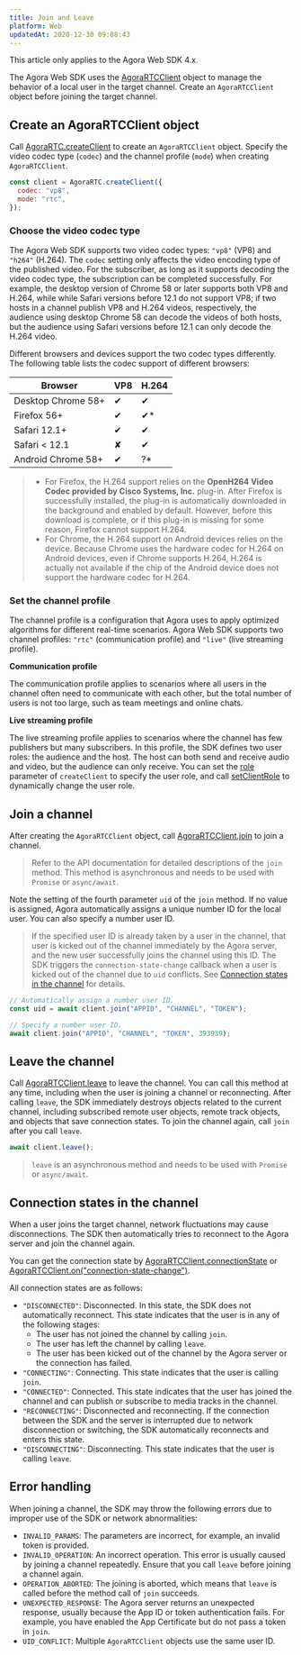 ```yaml
---
title: Join and Leave
platform: Web
updatedAt: 2020-12-30 09:08:43
---
```

<div class="alert note">This article only applies to the Agora Web SDK 4.x. </div>

The Agora Web SDK uses the [AgoraRTCClient](./API%20Reference/web/v4.2.0/interfaces/iagorartcclient.html) object to manage the behavior of a local user in the target channel. Create an `AgoraRTCClient` object before joining the target channel.

## Create an AgoraRTCClient object

Call [AgoraRTC.createClient](./API%20Reference/web/v4.2.0/interfaces/iagorartc.html#createclient) to create an `AgoraRTCClient` object. Specify the video codec type (`codec`) and the channel profile (`mode`) when creating `AgoraRTCClient`.

```js
const client = AgoraRTC.createClient({
  codec: "vp8",
  mode: "rtc",
});
```

### Choose the video codec type

The Agora Web SDK supports two video codec types: `"vp8"` (VP8) and `"h264"` (H.264). The `codec` setting only affects the video encoding type of the published video. For the subscriber, as long as it supports decoding the video codec type, the subscription can be completed successfully. For example, the desktop version of Chrome 58 or later supports both VP8 and H.264, while while Safari versions before 12.1 do not support VP8; if two hosts in a channel publish VP8 and H.264 videos, respectively, the audience using desktop Chrome 58 can decode the videos of both hosts, but the audience using Safari versions before 12.1 can only decode the H.264 video.

Different browsers and devices support the two codec types differently. The following table lists the codec support of different browsers:

|Browser|VP8|H.264|
|---|---|---|
|Desktop Chrome 58+|✔|✔|
|Firefox 56+|✔|✔*|
|Safari 12.1+|✔|✔|
|Safari < 12.1|✘|✔|
|Android Chrome 58+|✔|?*|

> - For Firefox, the H.264 support relies on the **OpenH264 Video Codec provided by Cisco Systems, Inc.** plug-in. After Firefox is successfully installed, the plug-in is automatically downloaded in the background and enabled by default. However, before this download is complete, or if this plug-in is missing for some reason, Firefox cannot support H.264.
> - For Chrome, the H.264 support on Android devices relies on the device. Because Chrome uses the hardware codec for H.264 on Android devices, even if Chrome supports H.264, H.264 is actually not available if the chip of the Android device does not support the hardware codec for H.264.

### Set the channel profile

The channel profile is a configuration that Agora uses to apply optimized algorithms for different real-time scenarios. Agora Web SDK supports two channel profiles: `"rtc"` (communication profile) and `"live"` (live streaming profile).

**Communication profile**

The communication profile applies to scenarios where all users in the channel often need to communicate with each other, but the total number of users is not too large, such as team meetings and online chats.

**Live streaming profile**

The live streaming profile applies to scenarios where the channel has few publishers but many subscribers. In this profile, the SDK defines two user roles: the audience and the host. The host can both send and receive audio and video, but the audience can only receive. You can set the [role](./API%20Reference/web/v4.2.0/interfaces/clientconfig.html#role) parameter of `createClient` to specify the user role, and call [setClientRole](./API%20Reference/web/v4.2.0/interfaces/iagorartcclient.html#setclientrole) to dynamically change the user role.

## Join a channel

After creating the `AgoraRTCClient` object, call [AgoraRTCClient.join](./API%20Reference/web/v4.2.0/interfaces/iagorartcclient.html#join) to join a channel.

> Refer to the API documentation for detailed descriptions of the `join` method. This method is asynchronous and needs to be used with `Promise` or `async/await`.

Note the setting of the fourth parameter `uid` of the `join` method. If no value is assigned, Agora automatically assigns a unique number ID for the local user. You can also specify a number user ID.

> If the specified user ID is already taken by a user in the channel, that user is kicked out of the channel immediately by the Agora server, and the new user successfully joins the channel using this ID. The SDK triggers the `connection-state-change` callback when a user is kicked out of the channel due to `uid` conflicts. See [Connection states in the channel](#connection) for details.

```js
// Automatically assign a number user ID.
const uid = await client.join("APPID", "CHANNEL", "TOKEN");

// Specify a number user ID.
await client.join("APPID", "CHANNEL", "TOKEN", 393939);
```

## Leave the channel

Call [AgoraRTCClient.leave](./API%20Reference/web/v4.2.0/interfaces/iagorartcclient.html#leave) to leave the channel. You can call this method at any time, including when the user is joining a channel or reconnecting. After calling `leave`, the SDK immediately destroys objects related to the current channel, including subscribed remote user objects, remote track objects, and objects that save connection states. To join the channel again, call `join` after you call `leave`.

```js
await client.leave();
```

> `leave` is an asynchronous method and needs to be used with `Promise` or `async/await`.

## <a name="connection"></a>Connection states in the channel

When a user joins the target channel, network fluctuations may cause disconnections. The SDK then automatically tries to reconnect to the Agora server and join the channel again.

You can get the connection state by [AgoraRTCClient.connectionState](./API%20Reference/web/v4.2.0/interfaces/iagorartcclient.html#connectionstate) or [AgoraRTCClient.on("connection-state-change")](./API%20Reference/web/v4.2.0/interfaces/iagorartcclient.html#event_connection_state_change).

All connection states are as follows:

- `"DISCONNECTED"`: Disconnected. In this state, the SDK does not automatically reconnect. This state indicates that the user is in any of the following stages:
  - The user has not joined the channel by calling `join`.
  - The user has left the channel by calling `leave`.
  - The user has been kicked out of the channel by the Agora server or the connection has failed.
- `"CONNECTING"`: Connecting. This state indicates that the user is calling `join`.
- `"CONNECTED"`: Connected. This state indicates that the user has joined the channel and can publish or subscribe to media tracks in the channel.
- `"RECONNECTING"`: Disconnected and reconnecting. If the connection between the SDK and the server is interrupted due to network disconnection or switching, the SDK automatically reconnects and enters this state.
- `"DISCONNECTING"`: Disconnecting. This state indicates that the user is calling `leave`.

## Error handling

When joining a channel, the SDK may throw the following errors due to improper use of the SDK or network abnormalities:

- `INVALID_PARAMS`: The parameters are incorrect, for example, an invalid token is provided.
- `INVALID_OPERATION`: An incorrect operation. This error is usually caused by joining a channel repeatedly. Ensure that you call `leave` before joining a channel again.
- `OPERATION_ABORTED`: The joining is aborted, which means that `leave` is called before the method call of `join` succeeds.
- `UNEXPECTED_RESPONSE`: The Agora server returns an unexpected response, usually because the App ID or token authentication fails. For example, you have enabled the App Certificate but do not pass a token in `join`.
- `UID_CONFLICT`: Multiple `AgoraRTCClient` objects use the same user ID.